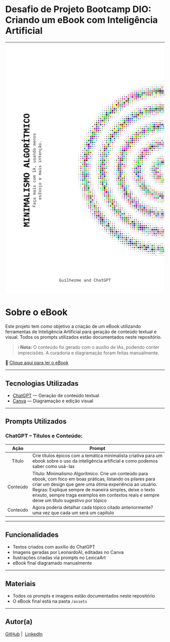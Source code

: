 # Desafio de Projeto Bootcamp DIO: Criando um eBook com Inteligência Artificial

---

<p align="center">
    <img width="500" src="./assets/capa.png" alt="Capa do eBook">
</p>

# Sobre o eBook

Este projeto tem como objetivo a criação de um eBook utilizando ferramentas de Inteligência Artificial para geração de conteúdo textual e visual. Todos os prompts utilizados estão documentados neste repositório.

> ℹ️ **Nota:** O conteúdo foi gerado com o auxílio de IAs, podendo conter imprecisões. A curadoria e diagramação foram feitas manualmente.

📕 [Clique aqui para ler o eBook](./assets/ebook-minimalismo.pdf)

---

## Tecnologias Utilizadas

* [ChatGPT](https://chat.openai.com/) — Geração de conteúdo textual
* [Canva](https://www.canva.com/) — Diagramação e edição visual

---

## Prompts Utilizados

### **ChatGPT** – Títulos e Conteúdo:

|   Ação   | Prompt                                                                                                                                                                                                                                                                         |
| :------: | ------------------------------------------------------------------------------------------------------------------------------------------------------------------------------------------------------------------------------------------------------------------------------ |
|  Título  | Crie títulos épicos com a temática minimalista criativa para um ebook sobre o uso da inteligência artificial e como podemos saber como usá-las                                                       |                                                    |
| Conteúdo | Título: Minimalismo Algorítmico. Crie um conteúdo para ebook, com foco em boas práticas, listando os pilares para criar um design que gere uma ótima experiência ao usuário. Regras: Explique sempre de maneira simples, deixe o texto enxuto, sempre traga exemplos em contextos reais e sempre deixe um título sugestivo por tópico |
| Conteúdo | Agora poderia detalhar cada tópico citado anteriormente? uma vez que cada um será um capítulo |                                                                                    |

---

## Funcionalidades

* Textos criados com auxílio do ChatGPT
* Imagens geradas por LeonardoAI, editadas no Canva
* Ilustrações criadas via prompts no LexicaArt
* eBook final diagramado manualmente

---

## Materiais

* Todos os prompts e imagens estão documentados neste repositório
* O eBook final está na pasta `/assets`

---

## Autor(a)

<p>
    <a href="https://github.com/GuilhermexL">GitHub</a>&nbsp;|&nbsp;
    <a href="https://www.linkedin.com/in/guilhermee-santos/">LinkedIn</a>
</p>
